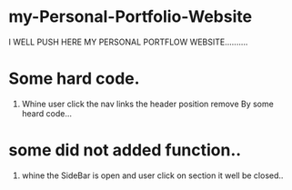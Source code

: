 # my-Personal-Portfolio-Website
I WELL PUSH HERE MY PERSONAL PORTFLOW WEBSITE..........


# Some hard code.

1. Whine user click the nav links the header position remove By some heard code...

# some did not added function..
1. whine the SideBar is open and user click on section it well be closed..
